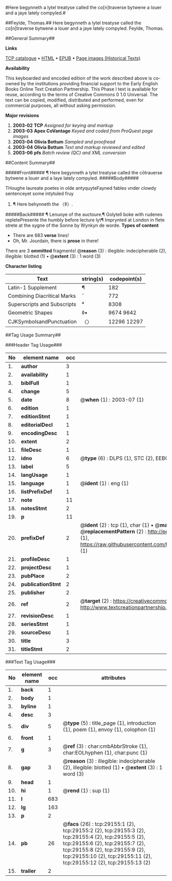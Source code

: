 #Here begynneth a lytel treatyse called the co[n]traverse bytwene a louer and a jaye lately compyled.#

##Feylde, Thomas.##
Here begynneth a lytel treatyse called the co[n]traverse bytwene a louer and a jaye lately compyled.
Feylde, Thomas.

##General Summary##

**Links**

[TCP catalogue](http://www.ota.ox.ac.uk/tcp/)  • 
[HTML](http://tei.it.ox.ac.uk/tcp/Texts-HTML/free/A00/A00705.html)  • 
[EPUB](http://tei.it.ox.ac.uk/tcp/Texts-EPUB/free/A00/A00705.epub) • 
[Page images (Historical Texts)](https://data.historicaltexts.jisc.ac.uk/view?pubId=eebo-34387069e&pageId=eebo-34387069e-29155-1)

**Availability**

This keyboarded and encoded edition of the
	       work described above is co-owned by the institutions
	       providing financial support to the Early English Books
	       Online Text Creation Partnership. This Phase I text is
	       available for reuse, according to the terms of Creative
	       Commons 0 1.0 Universal. The text can be copied,
	       modified, distributed and performed, even for
	       commercial purposes, all without asking permission.

**Major revisions**

1. __2003-02__ __TCP__ *Assigned for keying and markup*
1. __2003-03__ __Apex CoVantage__ *Keyed and coded from ProQuest page images*
1. __2003-04__ __Olivia Bottum__ *Sampled and proofread*
1. __2003-04__ __Olivia Bottum__ *Text and markup reviewed and edited*
1. __2003-06__ __pfs__ *Batch review (QC) and XML conversion*

##Content Summary##

#####Front#####
¶ Here begynneth a lytel treatyse called the cōtrauerse bytwene a louer and a Iaye lately compyled.
#####Body#####

THoughe laureate poetes in olde antyquyteFayned fables vnder clowdy sentenceyet some intytuled fruy
1. ¶ Here behynneth the 〈◊〉.

#####Back#####
¶ Lenuoye of the auctoure.¶ Golytell boke with rudenes repletePresente the humbly before lecture lyt¶ Imprynted at London in flete strete at the sygne of the Sonne by Wynkyn de worde.
**Types of content**

  * There are 683 **verse** lines!
  * Oh, Mr. Jourdain, there is **prose** in there!

There are 3 **ommitted** fragments! 
 @__reason__ (3) : illegible: indecipherable (2), illegible: blotted (1)  •  @__extent__ (3) : 1 word (3)

**Character listing**


|Text|string(s)|codepoint(s)|
|---|---|---|
|Latin-1 Supplement|¶|182|
|Combining             Diacritical Marks|̄|772|
|Superscripts             and Subscripts|⁴|8308|
|Geometric Shapes|◊▪|9674 9642|
|CJKSymbolsandPunctuation|〈〉|12296 12297|

##Tag Usage Summary##

###Header Tag Usage###

|No|element name|occ|attributes|
|---|---|---|---|
|1.|__author__|3||
|2.|__availability__|1||
|3.|__biblFull__|1||
|4.|__change__|5||
|5.|__date__|8| @__when__ (1) : 2003-07 (1)|
|6.|__edition__|1||
|7.|__editionStmt__|1||
|8.|__editorialDecl__|1||
|9.|__encodingDesc__|1||
|10.|__extent__|2||
|11.|__fileDesc__|1||
|12.|__idno__|6| @__type__ (6) : DLPS (1), STC (2), EEBO-CITATION (1), OCLC (1), VID (1)|
|13.|__label__|5||
|14.|__langUsage__|1||
|15.|__language__|1| @__ident__ (1) : eng (1)|
|16.|__listPrefixDef__|1||
|17.|__note__|11||
|18.|__notesStmt__|2||
|19.|__p__|11||
|20.|__prefixDef__|2| @__ident__ (2) : tcp (1), char (1)  •  @__matchPattern__ (2) : ([0-9\-]+):([0-9IVX]+) (1), (.+) (1)  •  @__replacementPattern__ (2) : http://eebo.chadwyck.com/downloadtiff?vid=$1&page=$2 (1), https://raw.githubusercontent.com/textcreationpartnership/Texts/master/tcpchars.xml#$1 (1)|
|21.|__profileDesc__|1||
|22.|__projectDesc__|1||
|23.|__pubPlace__|2||
|24.|__publicationStmt__|2||
|25.|__publisher__|2||
|26.|__ref__|2| @__target__ (2) : https://creativecommons.org/publicdomain/zero/1.0/ (1), http://www.textcreationpartnership.org/docs/. (1)|
|27.|__revisionDesc__|1||
|28.|__seriesStmt__|1||
|29.|__sourceDesc__|1||
|30.|__title__|3||
|31.|__titleStmt__|2||


###Text Tag Usage###

|No|element name|occ|attributes|
|---|---|---|---|
|1.|__back__|1||
|2.|__body__|1||
|3.|__byline__|1||
|4.|__desc__|3||
|5.|__div__|5| @__type__ (5) : title_page (1), introduction (1), poem (1), envoy (1), colophon (1)|
|6.|__front__|1||
|7.|__g__|3| @__ref__ (3) : char:cmbAbbrStroke (1), char:EOLhyphen (1), char:punc (1)|
|8.|__gap__|3| @__reason__ (3) : illegible: indecipherable (2), illegible: blotted (1)  •  @__extent__ (3) : 1 word (3)|
|9.|__head__|1||
|10.|__hi__|1| @__rend__ (1) : sup (1)|
|11.|__l__|683||
|12.|__lg__|163||
|13.|__p__|2||
|14.|__pb__|26| @__facs__ (26) : tcp:29155:1 (2), tcp:29155:2 (2), tcp:29155:3 (2), tcp:29155:4 (2), tcp:29155:5 (2), tcp:29155:6 (2), tcp:29155:7 (2), tcp:29155:8 (2), tcp:29155:9 (2), tcp:29155:10 (2), tcp:29155:11 (2), tcp:29155:12 (2), tcp:29155:13 (2)|
|15.|__trailer__|2||

